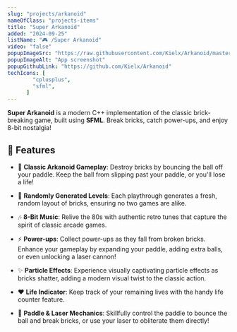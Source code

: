 ```yaml
---
slug: "projects/arkanoid"
nameOfClass: "projects-items"
title: "Super Arkanoid"
added: "2024-09-25"
listName: "🎮 /Super Arkanoid"
video: "false"
popupImageSrc: "https://raw.githubusercontent.com/Kielx/Arkanoid/master/images/readme2.gif"
popupImageAlt: "App screenshot"
popupGithubLink: "https://github.com/Kielx/Arkanoid"
techIcons: [
        "cplusplus",
        "sfml",
      ]
---
```


**Super Arkanoid** is a modern C++ implementation of the classic brick-breaking game, built using **SFML**. Break bricks, catch power-ups, and enjoy 8-bit nostalgia!

## 🚀 Features

- 🧱 **Classic Arkanoid Gameplay**: Destroy bricks by bouncing the ball off your paddle. Keep the ball from slipping past your paddle, or you'll lose a life!
  
- 🎲 **Randomly Generated Levels**: Each playthrough generates a fresh, random layout of bricks, ensuring no two games are alike.

- 🎶 **8-Bit Music**: Relive the 80s with authentic retro tunes that capture the spirit of classic arcade games.

- ⚡ **Power-ups**: Collect power-ups as they fall from broken bricks. Enhance your gameplay by expanding your paddle, adding extra balls, or even unlocking a laser cannon!

- ✨ **Particle Effects**: Experience visually captivating particle effects as bricks shatter, adding a modern visual twist to the classic action.

- ❤️ **Life Indicator**: Keep track of your remaining lives with the handy life counter feature.

- 🔫 **Paddle & Laser Mechanics**: Skillfully control the paddle to bounce the ball and break bricks, or use your laser to obliterate them directly!
